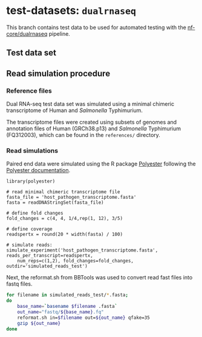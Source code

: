 # test-datasets: `dualrnaseq`
This branch contains test data to be used for automated testing with the [nf-core/dualrnaseq](https://github.com/nf-core/dualrnaseq) pipeline.

## Test data set



## Read simulation procedure

### Reference files

Dual RNA-seq test data set was simulated using a minimal chimeric transcriptome of Human and *Salmonella* Typhimurium.

The transcriptome files were created using subsets of genomes and annotation files of Human (GRCh38.p13) and *Salmonella* Typhimurium (FQ312003), which can be found in the `references/` directory. 

### Read simulations

Paired end data were simulated using the R package [Polyester](https://bioconductor.org/packages/release/bioc/html/polyester.html) following the [Polyester documentation](https://bioconductor.org/packages/release/bioc/vignettes/polyester/inst/doc/polyester.html).

```{r}
library(polyester)

# read minimal chimeric transcriptome file
fasta_file = 'host_pathogen_transcriptome.fasta'
fasta = readDNAStringSet(fasta_file)

# define fold changes
fold_changes = c(4, 4, 1/4,rep(1, 12), 3/5)

# define coverage
readspertx = round(20 * width(fasta) / 100)

# simulate reads:
simulate_experiment('host_pathogen_transcriptome.fasta', reads_per_transcript=readspertx,
    num_reps=c(1,2), fold_changes=fold_changes, outdir='simulated_reads_test')

```

Next, the reformat.sh from BBTools was used to convert read fast files into fastq files. 

```bash
for filename in simulated_reads_test/*.fasta;
do
	base_name=`basename $filename .fasta`
	out_name="fastq/${base_name}.fq"
	reformat.sh in=$filename out=${out_name} qfake=35
	gzip ${out_name}
done
```
